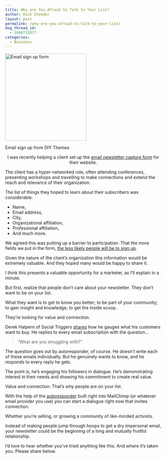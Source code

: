 ```yaml
---
title: Why are You Afraid to Talk to Your List?
author: Rick Stender
layout: post
permalink: /why-are-you-afraid-to-talk-to-your-list/
dsq_thread_id:
  - 1090715077
categories:
  - Business
---
```

<div id="attachment_10601" style="width: 272px" class="wp-caption alignleft">
  <img class="size-full wp-image-10601 " alt="Email sign up form" src="http://hypenotic.com/wordpress/wp-content/uploads/2013/02/1.png" width="262" height="281" /><p class="wp-caption-text">
    Email sign up from DIY Themes
  </p>
</div>

<p style="text-align: center;">
  I was recently helping a client set up the <a title="Customizing Email Signup Forms in MailChimp" href="http://blog.mailchimp.com/customizing-email-signup-forms-in-mailchimp/">email newsletter capture form</a> for their website.
</p>

The client has a hyper-networked role, often attending conferences, presenting workshops and travelling to make connections and extend the reach and relevance of their organization.

The list of things they hoped to learn about their subscribers was considerable.

*   Name,
*   Email address,
*   City,
*   Organizational affiliation,
*   Professional affiliation,
*   And much more.

We agreed this was putting up a barrier to participation. That the more fields we put in the form, [the less likely people will be to sign up][1].

Given the nature of the client&#8217;s organization this information would be extremely valuable. And they hoped many would be happy to share it.

I think this presents a valuable opportunity for a marketer, as I&#8217;ll explain in a minute.

But first, realize that people don&#8217;t care about your newsletter. They don&#8217;t want to be on your list.

What they want is to get to know you better; to be part of your community; to gain insight and knowledge; to get the inside scoop.

They&#8217;re looking for value and connection.

Derek Halpern of Social Triggers [shares][2] how he gauges what his customers want to buy. He replies to every email subscription with the question…

> &#8220;What are you struggling with?&#8221;

The question goes out by autoresponder, of course. He doesn&#8217;t write each of these emails individually. But he genuinely wants to know, and he responds to every reply he gets.

The point is, he&#8217;s engaging his followers in dialogue. He&#8217;s demonstrating interest in their needs and showing his commitment to create real value.

Value and connection. That&#8217;s why people are on your list.

With the help of the [autoresponder][3] built right into MailChimp (or whatever email provider you use) you can start a dialogue right now that invites connection.

Whether you&#8217;re selling, or growing a community of like-minded activists.

Instead of making people jump through hoops to get a dry impersonal email, your newsletter could be the beginning of a long and mutually fruitful relationship.

I&#8217;d love to hear whether you&#8217;ve tried anything like this. And where it&#8217;s taken you. Please share below.

 [1]: http://blog.kissmetrics.com/increase-user-sign-ups/ "5 simple tips to help you increase user sign ups"
 [2]: http://socialtriggers.com/what-do-people-buy/ "Derek Halpern on what people buy"
 [3]: http://mailchimp.com/features/autoresponders/ "MailChimp autoresponder features"
